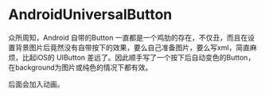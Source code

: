 # AndroidUniversalButton
众所周知，Android 自带的Button 一直都是一个鸡肋的存在，不仅丑，而且在设置背景图片后竟然没有自带按下的效果，要么自己准备图片，要么写xml，简直麻烦，比起iOS的 UIButton 差远了。因此顺手写了一个按下后自动变色的Button，在background为图片或纯色的情况下都有效。

后面会加入动画。
